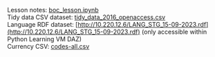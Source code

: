 Lesson notes: [boc_lesson.ipynb](/boc_lesson.ipynb)  
Tidy data CSV dataset: [tidy_data_2016_openaccess.csv](https://raw.githubusercontent.com/dtxe/boc_python_20230921/main/tidy_data_2016_openaccess.csv)  
Language RDF dataset: [http://10.220.12.6/LANG_STG_15-09-2023.rdf](http://10.220.12.6/LANG_STG_15-09-2023.rdf)  (only accessible within Python Learning VM DAZ)  
Currency CSV: [codes-all.csv](https://raw.githubusercontent.com/dtxe/boc_python_20230921/main/codes-all.csv)  
